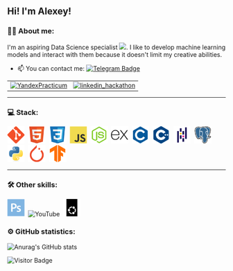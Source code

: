 <!--  
![header](https://capsule-render.vercel.app/api?type=waving&color=gradient&height=256&section=header&text=Hello%20World!&fontSize=75&animation=fadeIn&fontAlignY=38&desc=Welcome%20to%20my%20GitHub%20profile!&descAlignY=51&descAlign=59)
-->
## Hi! I'm Alexey!

### :man_technologist: About me:

I'm an aspiring Data Science specialist <img src="https://media.giphy.com/media/WUlplcMpOCEmTGBtBW/giphy.gif" width="30px">. I like to develop machine learning models and interact with them because it doesn't limit my creative abilities.

- :mailbox: You can contact me: [![Telegram Badge](https://img.shields.io/badge/-RedAlexDad-blue?style=flat&logo=Telegram&logoColor=white)](https://t.me/RedAlexDad)

<table>
  <tr>
    <td>
      <a href="https://github.com/RedAlexDad/YandexPracticum">
        <img src="https://github-readme-stats.vercel.app/api/pin/?username=RedAlexDad&repo=YandexPracticum" alt="YandexPracticum">
      </a>
    </td>
    <td>
      <a href="https://github.com/RedAlexDad/linkedin_hackathon">
        <img src="https://github-readme-stats.vercel.app/api/pin/?username=RedAlexDad&repo=linkedin_hackathon" alt="linkedin_hackathon">
      </a>
    </td>
  </tr>
</table>

---

### 💻 Stack:

<div>
    <!-- INFRASTRUCTURE -->
  <img src="https://github.com/devicons/devicon/blob/master/icons/git/git-original.svg" title="git" alt="git" width="40" height="40"/>&nbsp;
    <!-- FRONTEND -->
  <img src="https://github.com/devicons/devicon/blob/master/icons/html5/html5-original.svg" title="html5" alt="html5" width="40" height="40"/>&nbsp;
  <img src="https://github.com/devicons/devicon/blob/master/icons/css3/css3-original.svg" title="css" alt="css" width="40" height="40"/>&nbsp;
  <img src="https://github.com/devicons/devicon/blob/master/icons/javascript/javascript-original.svg" title="javascript" alt="javascript" width="40" height="40"/>&nbsp;
<!--   <img src="https://github.com/devicons/devicon/blob/master/icons/sass/sass-original.svg" title="sass/scss" alt="sass/scss" width="40" height="40"/>&nbsp; -->
    <!-- BACKEND -->
<!--   <img src="https://github.com/devicons/devicon/blob/master/icons/react/react-original.svg" title="reactjs" alt="reactjs" width="40" height="40"/>&nbsp -->
  <img src="https://github.com/devicons/devicon/blob/master/icons/nodejs/nodejs-original.svg" title="nodejs" alt="nodejs" width="40" height="40"/>&nbsp
  <img src="https://github.com/devicons/devicon/blob/master/icons/express/express-original.svg" title="express" alt="express" width="40" height="40"/>&nbsp
<!--   <img src="https://github.com/devicons/devicon/blob/master/icons/mongodb/mongodb-original.svg" title="mongodb" alt="mongodb" width="40" height="40"/>&nbsp -->
<!--   <img src="https://github.com/devicons/devicon/blob/master/icons/redux/redux-original.svg" title="redux" alt="redux" width="40" height="40"/>&nbsp; -->
    <!-- LANGUAGE -->
  <img src="https://github.com/devicons/devicon/blob/master/icons/c/c-plain.svg" title="C" alt="C" width="40" height="40"/>&nbsp;
  <img src="https://github.com/devicons/devicon/blob/master/icons/cplusplus/cplusplus-plain.svg" title="Cplusplus" alt="Cplusplus" width="40" height="40"/>&nbsp;
    <!-- DATA SCIENCE -->
  <img src="https://github.com/devicons/devicon/blob/master/icons/pandas/pandas-original.svg" title="Pandas" alt="Pandas" width="40" height="40"/>&nbsp;
  <img src="https://github.com/devicons/devicon/blob/master/icons/postgresql/postgresql-original.svg" title="PostgreSQL" alt="PostgreSQL" width="40" height="40"/>&nbsp;
  <img src="https://github.com/devicons/devicon/blob/master/icons/python/python-original.svg" title="Python" alt="Python" width="40" height="40"/>&nbsp;
  <img src="https://github.com/devicons/devicon/blob/master/icons/pytorch/pytorch-original.svg" title="PyTorch" alt="PyTorch" width="40" height="40"/>&nbsp;
  <img src="https://github.com/devicons/devicon/blob/master/icons/tensorflow/tensorflow-original.svg" title="TensorFlow" alt="TensorFlow" width="40" height="40"/>&nbsp;
      
      
</div>

---

### 🛠 Other skills:

<div>
  <img src="https://github.com/devicons/devicon/blob/master/icons/photoshop/photoshop-plain.svg" title="photoshop" alt="photoshop" width="40" height="40"/>&nbsp;
  <img src="https://upload.wikimedia.org/wikipedia/commons/9/9e/YouTube_Logo_%282013-2017%29.svg" title="YouTube" alt="YouTube" width="40" height="40"/>&nbsp;
  <img src="https://github.com/devicons/devicon/blob/master/icons/ubuntu/ubuntu-plain.svg" title="Ubuntu" alt="Ubuntu" width="40" height="40"/>&nbsp;
</div>

<!---

!-- ### 💻 Пройденные курсы:

| Курсы                                                           | Дата              |
| ----------------------------------------------------------------| :---------------: |
| https://practicum.yandex.ru/Специалист по Data Science          | 10/2022 - 06/2023 |

--- -->

### ⚙️ GitHub statistics:
<!-- 
<img align="left" src="http://github-readme-streak-stats.herokuapp.com?user=RedAlexDad&theme=dark&background=000000" alt="webDev's Github stats" />
-->
![Anurag's GitHub stats](https://github-readme-stats.vercel.app/api?username=RedAlexDad&show_icons=true&theme=radical)

<!--

<table>
  <tr>
    <td>
      <img align="left" src="http://github-readme-streak-stats.herokuapp.com?user=RedAlexDad&theme=dark&background=000000" alt="webDev's Github stats" />
    </td>
    <td>
      <img height="195px" align="right" alt="webDev's Github Languages" src="https://github-readme-stats-sigma-five.vercel.app/api/top-langs/?username=RedAlexDad&layout=compact&theme=vision-friendly-dark" />
    </td>
  </tr>
</table>

-->

![Visitor Badge](https://visitor-badge.laobi.icu/badge?page_id=RedAlexDad)
